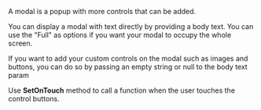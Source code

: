 A modal is a popup with more controls that can be added.

You can display a modal with text directly by providing a body text. You can use the "Full" as options if you want your modal to occupy the whole screen.

<sample Basic>

If you want to add your custom controls on the modal such as images and buttons, you can
do so by passing an empty string or null to the body text param

<sample Custom Controls>

Use **SetOnTouch** method to call a function when the user touches the control buttons.

<sample With Callback>
